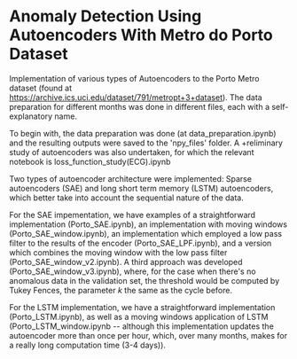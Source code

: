 # Anomaly Detection Using Autoencoders With Metro do Porto Dataset
Implementation of various types of Autoencoders to the Porto Metro dataset (found at https://archive.ics.uci.edu/dataset/791/metropt+3+dataset). The data preparation for different months was done in different files, each with a self-explanatory name.

To begin with, the data preparation was done (at data_preparation.ipynb) and the resulting outputs were saved to the 'npy_files' folder. A +reliminary study of autoencoders was also undertaken, for which the relevant notebook is loss_function_study(ECG).ipynb

Two types of autoencoder architecture were implemented: Sparse autoencoders (SAE) and long short term memory (LSTM) autoencoders, which better take into account the sequential nature of the data.

For the SAE impementation, we have examples of a straightforward implementation (Porto_SAE.ipynb), an implementation with moving windows (Porto_SAE_window.ipynb), an implementation which employed a low pass filter to the results of the encoder (Porto_SAE_LPF.ipynb), and a version which combines the moving window with the low pass filter (Porto_SAE_window_v2.ipynb). A third approach was developed  (Porto_SAE_window_v3.ipynb), where, for the case when there's no anomalous data in the validation set, the threshold would be computed by Tukey Fences, the parameter $k$ the same as the cycle before.

For the LSTM implementation, we have a straightforward implementation (Porto_LSTM.ipynb), as well as a moving windows application of LSTM (Porto_LSTM_window.ipynb -- although this implementation updates the autoencoder more than once per hour, which, over many months, makes for a really long computation time (3-4 days)).
